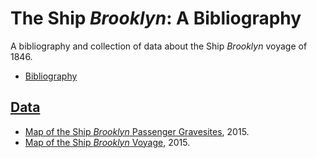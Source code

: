 # The Ship _Brooklyn_: A Bibliography
A bibliography and collection of data about the Ship _Brooklyn_ voyage of 1846.

- [Bibliography](bibliography.md)

## [Data](data)
  - [Map of the Ship _Brooklyn_ Passenger Gravesites](data/gravesites.geojson), 2015.
  - [Map of the Ship _Brooklyn_ Voyage](data/voyage.geojson), 2015.
